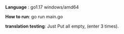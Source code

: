 **Language** : go1.17 windows/amd64


**How to run**: go run main.go


**translation testing**: Just Put all empty, (enter 3 times).
